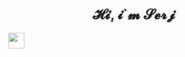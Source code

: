 <h1 align="center">𝓗𝓲, 𝓲`𝓶 𝓢𝓮𝓻𝓳</h1>
<img height="32" width="32" src="https://cdn.jsdelivr.net/npm/simple-icons@v8/icons/postman.svg" />
